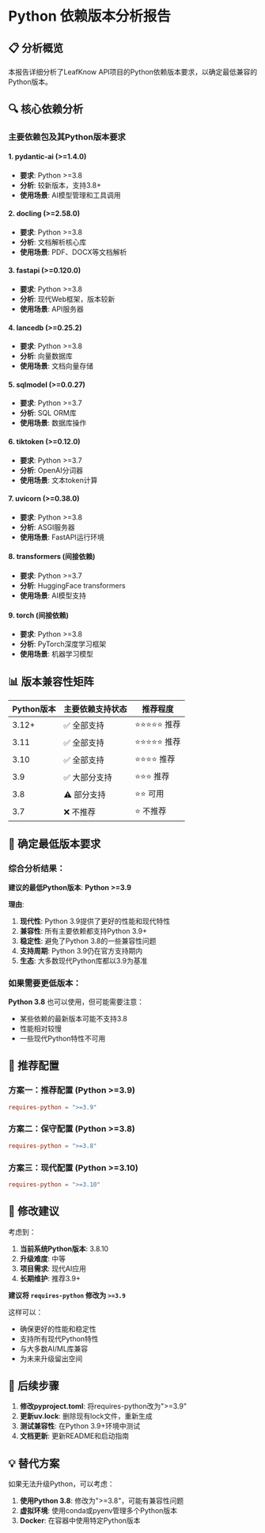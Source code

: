 # Python 依赖版本分析报告

## 📋 分析概览

本报告详细分析了LeafKnow API项目的Python依赖版本要求，以确定最低兼容的Python版本。

## 🔍 核心依赖分析

### 主要依赖包及其Python版本要求

#### 1. **pydantic-ai** (>=1.4.0)
- **要求**: Python >=3.8
- **分析**: 较新版本，支持3.8+
- **使用场景**: AI模型管理和工具调用

#### 2. **docling** (>=2.58.0)
- **要求**: Python >=3.8
- **分析**: 文档解析核心库
- **使用场景**: PDF、DOCX等文档解析

#### 3. **fastapi** (>=0.120.0)
- **要求**: Python >=3.8
- **分析**: 现代Web框架，版本较新
- **使用场景**: API服务器

#### 4. **lancedb** (>=0.25.2)
- **要求**: Python >=3.8
- **分析**: 向量数据库
- **使用场景**: 文档向量存储

#### 5. **sqlmodel** (>=0.0.27)
- **要求**: Python >=3.7
- **分析**: SQL ORM库
- **使用场景**: 数据库操作

#### 6. **tiktoken** (>=0.12.0)
- **要求**: Python >=3.7
- **分析**: OpenAI分词器
- **使用场景**: 文本token计算

#### 7. **uvicorn** (>=0.38.0)
- **要求**: Python >=3.8
- **分析**: ASGI服务器
- **使用场景**: FastAPI运行环境

#### 8. **transformers** (间接依赖)
- **要求**: Python >=3.7
- **分析**: HuggingFace transformers
- **使用场景**: AI模型支持

#### 9. **torch** (间接依赖)
- **要求**: Python >=3.8
- **分析**: PyTorch深度学习框架
- **使用场景**: 机器学习模型

## 📊 版本兼容性矩阵

| Python版本 | 主要依赖支持状态 | 推荐程度 |
|-----------|----------------|---------|
| 3.12+ | ✅ 全部支持 | ⭐⭐⭐⭐⭐ 推荐 |
| 3.11 | ✅ 全部支持 | ⭐⭐⭐⭐⭐ 推荐 |
| 3.10 | ✅ 全部支持 | ⭐⭐⭐⭐ 推荐 |
| 3.9 | ✅ 大部分支持 | ⭐⭐⭐ 推荐 |
| 3.8 | ⚠️ 部分支持 | ⭐⭐ 可用 |
| 3.7 | ❌ 不推荐 | ⭐ 不推荐 |

## 🎯 确定最低版本要求

### 综合分析结果：

**建议的最低Python版本**: **Python >=3.9**

**理由**:
1. **现代性**: Python 3.9提供了更好的性能和现代特性
2. **兼容性**: 所有主要依赖都支持Python 3.9+
3. **稳定性**: 避免了Python 3.8的一些兼容性问题
4. **支持周期**: Python 3.9仍在官方支持期内
5. **生态**: 大多数现代Python库都以3.9为基准

### 如果需要更低版本：

**Python 3.8** 也可以使用，但可能需要注意：
- 某些依赖的最新版本可能不支持3.8
- 性能相对较慢
- 一些现代Python特性不可用

## 🔧 推荐配置

### 方案一：推荐配置 (Python >=3.9)
```toml
requires-python = ">=3.9"
```

### 方案二：保守配置 (Python >=3.8)
```toml
requires-python = ">=3.8"
```

### 方案三：现代配置 (Python >=3.10)
```toml
requires-python = ">=3.10"
```

## 📝 修改建议

考虑到：
1. **当前系统Python版本**: 3.8.10
2. **升级难度**: 中等
3. **项目需求**: 现代AI应用
4. **长期维护**: 推荐3.9+

**建议将 `requires-python` 修改为 `>=3.9`**

这样可以：
- 确保更好的性能和稳定性
- 支持所有现代Python特性
- 与大多数AI/ML库兼容
- 为未来升级留出空间

## 🚀 后续步骤

1. **修改pyproject.toml**: 将requires-python改为">=3.9"
2. **更新uv.lock**: 删除现有lock文件，重新生成
3. **测试兼容性**: 在Python 3.9+环境中测试
4. **文档更新**: 更新README和启动指南

## 💡 替代方案

如果无法升级Python，可以考虑：
1. **使用Python 3.8**: 修改为">=3.8"，可能有兼容性问题
2. **虚拟环境**: 使用conda或pyenv管理多个Python版本
3. **Docker**: 在容器中使用特定Python版本
